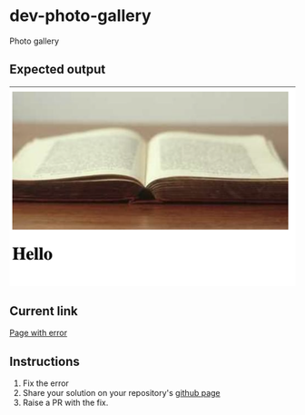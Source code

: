 # dev-photo-gallery
Photo gallery

## Expected output
![expected output](expected-output.png "Open book")

## Current link
[Page with error](https://anandrktm.github.io/dev-photo-gallery/) 


## Instructions
1. Fix the error
2. Share your solution on your repository's [github page](https://pages.github.com/)
4. Raise a PR with the fix.
